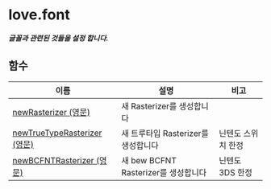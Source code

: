 # love.font

<b><i>
글꼴과 관련된 것들을 설정 합니다.
</b></i>
## 함수

| 이름                                                                                    | 설명                               | 비고                 |
|-----------------------------------------------------------------------------------------|-----------------------------------|----------------------|
| [newRasterizer (영문)](https://love2d.org/wiki/love.font.newRasterizer)                 | 새 Rasterizer를 생성합니다         |                      |
| [newTrueTypeRasterizer (영문)](https://love2d.org/wiki/love.font.newTrueTypeRasterizer) | 새 트루타입 Rasterizer를 생성합니다 | 닌텐도 스위치 한정    |
| [newBCFNTRasterizer (영문)](https://love2d.org/wiki/love.font.newBMFontRasterizer)      | 새 bew BCFNT Rasterizer를 생성합니다| 닌텐도 3DS 한정      |
